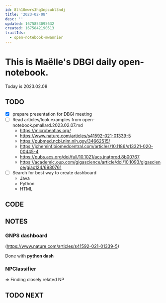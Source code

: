 ```yaml
---
id: 8lh10mwrs3hq3npcubl3ndj
title: '2023-02-08'
desc: ''
updated: 1675853095632
created: 1675842190513
traitIds:
  - open-notebook-mwannier
---
```



# This is Maëlle's DBGI daily open-notebook.

Today is 2023.02.08


## TODO

- [x] prepare presentation for DBGI meeting
- [ ] Read articles/look examples from open-notebook.pmallard.2023.02.07.md 
    - https://microbeatlas.org/
    - https://www.nature.com/articles/s41592-021-01339-5
    - https://pubmed.ncbi.nlm.nih.gov/34662515/
    - https://jcheminf.biomedcentral.com/articles/10.1186/s13321-020-00445-4
    - https://pubs.acs.org/doi/full/10.1021/acs.jnatprod.8b00767
    - https://academic.oup.com/gigascience/article/doi/10.1093/gigascience/giac124/6980761
- [ ] Search for best way to create dashboard
    - Java
    - Python
    - HTML
    
## CODE

## NOTES

### GNPS dashboard 
(https://www.nature.com/articles/s41592-021-01339-5)

Done with **python dash**

### NPClassifier
=> Finding closely related NP 

## TODO NEXT

